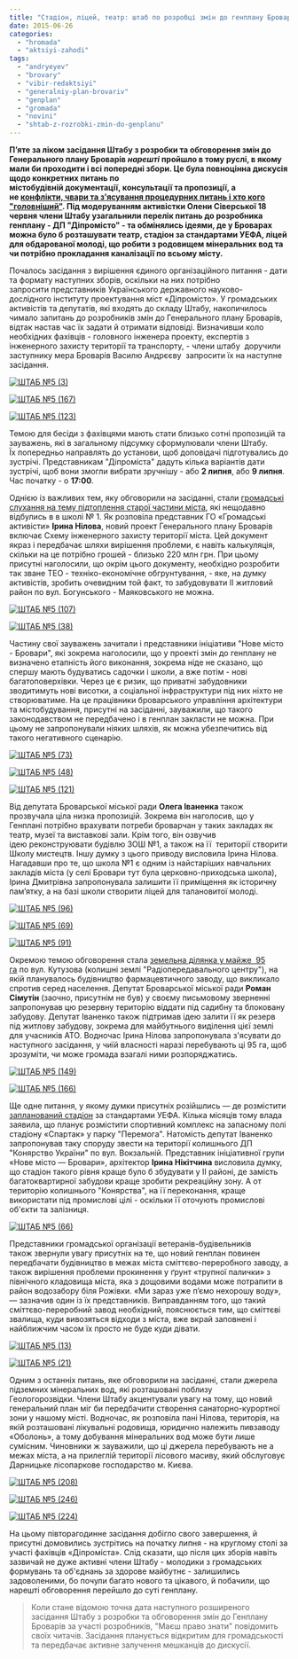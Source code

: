 ```yaml
---
title: "Стадіон, ліцей, театр: штаб по розробці змін до генплану Броварів нарешті перейшов до суті"
date: 2015-06-26
categories: 
  - "hromada"
  - "aktsiyi-zahodi"
tags: 
  - "andryeyev"
  - "brovary"
  - "vibir-redaktsiyi"
  - "generalniy-plan-brovariv"
  - "genplan"
  - "gromada"
  - "novini"
  - "shtab-z-rozrobki-zmin-do-genplanu"
---
```


**П’яте за ліком засідання Штабу з розробки та обговорення змін до Генерального плану Броварів _нарешті_ пройшло в тому руслі, в якому мали би проходити і всі попередні збори. Це була повноцінна дискусія щодо конкретних питань по містобудівній документації, консультації та пропозиції, а не [конфлікти, чвари та з'ясування процедурних питань і хто кого "головніший"](https://mpz.brovary.org/shtab-zi-zv-yazanimi-rukami-chinovniki-vidmovili-aktivistam-v-dostupi-do-chinnogo-genplanu-brovariv/). Під модеруванням активістки Олени Сіверської 18 червня члени Штабу узагальнили перелік питань до розробника генплану - ДП "Діпромісто" - та обмінялись ідеями, де у Броварах можна було б розташувати театр, стадіон за стандартами УЕФА, ліцей для обдарованої молоді, що робити з родовищем мінеральних вод та чи потрібно прокладання каналізації по всьому місту.**

Почалось засідання з вирішення єдиного організаційного питання - дати та формату наступних зборів, оскільки на них потрібно запросити представників Українського державного науково-дослідного інституту проектування міст «Діпромісто». У громадських активістів та депутатів, які входять до складу Штабу, накопичилось чимало запитань до розробників змін до Генерального плану Броварів, відтак настав час їх задати й отримати відповіді. Визначивши коло необхідних фахівців - головного інженера проекту, експертів з інженерного захисту території та транспорту, - члени штабу  доручили заступнику мера Броварів Василю Андрєєву  запросити їх на наступне засідання.

[![ШТАБ №5 (3)](https://mpz.brovary.org/wp-content/uploads/2015/06/SHTAB-5-3.jpg)](https://mpz.brovary.org/wp-content/uploads/2015/06/SHTAB-5-3.jpg)

[![ШТАБ №5 (167)](https://mpz.brovary.org/wp-content/uploads/2015/06/SHTAB-5-167.jpg)](https://mpz.brovary.org/wp-content/uploads/2015/06/SHTAB-5-167.jpg)

[![ШТАБ №5 (123)](https://mpz.brovary.org/wp-content/uploads/2015/06/SHTAB-5-123.jpg)](https://mpz.brovary.org/wp-content/uploads/2015/06/SHTAB-5-123.jpg)

Темою для бесіди з фахівцями мають стати близько сотні пропозицій та зауважень, які в загальному підсумку сформулювали члени Штабу. Їх попередньо направлять до установи, щоб доповідачі підготувались до зустрічі. Представникам "Діпроміста" дадуть кілька варіантів дати зустрічі, щоб вони змогли вибрати зручнішу - або **2 липня**, або **9 липня**. Час початку - о **17:00**.

Однією із важливих тем, яку обговорили на засіданні, стали [громадські слухання на тему підтоплення старої частини міста](https://mpz.brovary.org/gromadski-sluhannya-z-pytan-pidtoplennya-mista-gromada-sluhala-lektor-plavav/), які нещодавно відбулись в в школі № 1. Як розповіла представник ГО «Громадські активісти» **Ірина Нілова**, новий проект Генерального плану Броварів включає Схему інженерного захисту території міста. Цей документ якраз і передбачає шляхи вирішення проблеми, є навіть калькуляція, скільки на це потрібно грошей - близько 220 млн грн. При цьому присутні наголосили, що окрім цього документу, необхідно розробити так зване ТЕО - техніко-економічне обгрунтування, - яке, на думку активістів, зробить очевидним той факт, то забудовувати ІІ житловий район по вул. Богунського - Маяковського не можна.

[![ШТАБ №5 (107)](https://mpz.brovary.org/wp-content/uploads/2015/06/SHTAB-5-107.jpg)](https://mpz.brovary.org/wp-content/uploads/2015/06/SHTAB-5-107.jpg)

[![ШТАБ №5 (38)](https://mpz.brovary.org/wp-content/uploads/2015/06/SHTAB-5-38.jpg)](https://mpz.brovary.org/wp-content/uploads/2015/06/SHTAB-5-38.jpg)

Частину свої зауважень зачитали і представники ініціативи "Нове місто - Бровари", які зокрема наголосили, що у проекті змін до генплану не визначено етапність його виконання, зокрема ніде не сказано, що спершу мають будуватись садочки і школи, а вже потім - нові багатоповерхівки. Через це є ризик, що приватні забудовники зводитимуть нові висотки, а соціальної інфраструктури під них ніхто не створюватиме. На це працівники броварського управління архітектури та містобудування, присутні на засіданні, зауважили, що такого законодавством не передбачено і в генплан закласти не можна. При цьому не запропонували ніяких шляхів, як можна убезпечитись від такого негативного сценарію.

[![ШТАБ №5 (73)](https://mpz.brovary.org/wp-content/uploads/2015/06/SHTAB-5-73.jpg)](https://mpz.brovary.org/wp-content/uploads/2015/06/SHTAB-5-73.jpg)

[![ШТАБ №5 (48)](https://mpz.brovary.org/wp-content/uploads/2015/06/SHTAB-5-48.jpg)](https://mpz.brovary.org/wp-content/uploads/2015/06/SHTAB-5-48.jpg)

[![ШТАБ №5 (121)](https://mpz.brovary.org/wp-content/uploads/2015/06/SHTAB-5-121.jpg)](https://mpz.brovary.org/wp-content/uploads/2015/06/SHTAB-5-121.jpg)

Від депутата Броварської міської ради **Олега Іваненка** також прозвучала ціла низка пропозицій. Зокрема він наголосив, що у Генплані потрібно врахувати потреби броварчан у таких закладах як театр, музеї та виставкові зали. Крім того, він озвучив ідею реконструювати будівлю ЗОШ №1, а також на її  території створити Школу мистецтв. Іншу думку з цього приводу висловила Ірина Нілова. Нагадавши про те, що школа №1 є одним із найстаріших навчальних закладів міста (у селі Бровари тут була церковно-приходська школа), Ірина Дмитрівна запропонувала залишити її приміщення як історичну пам’ятку, а на базі школи створити ліцей для талановитої молоді.

[![ШТАБ №5 (96)](https://mpz.brovary.org/wp-content/uploads/2015/06/SHTAB-5-96.jpg)](https://mpz.brovary.org/wp-content/uploads/2015/06/SHTAB-5-96.jpg)

[![ШТАБ №5 (69)](https://mpz.brovary.org/wp-content/uploads/2015/06/SHTAB-5-69.jpg)](https://mpz.brovary.org/wp-content/uploads/2015/06/SHTAB-5-69.jpg)

[![ШТАБ №5 (91)](https://mpz.brovary.org/wp-content/uploads/2015/06/SHTAB-5-91.jpg)](https://mpz.brovary.org/wp-content/uploads/2015/06/SHTAB-5-91.jpg)

Окремою темою обговорення стала [земельна ділянка у майже  95 га](https://mpz.brovary.org/imenem-ukrayini-sud-vchergove-pidtverdiv-nezakonnist-vidchudzhennya-95-gektariv-u-brovarah/) по вул. Кутузова (колишні землі "Радіопередавального центру"), на якій планувалось будівництво фармацевтичного заводу, що викликало спротив серед населення. Депутат Броварської міської ради **Роман Сімутін** (заочно, присутнім не був) у своєму письмовому зверненні запропонував цю резервну територію віддати під садибну та блоковану забудову. Депутат Іваненко також підтримав ідею залити її як резерв під житлову забудову, зокрема для майбутнього виділення цієї землі для учасників АТО. Водночас Ірина Нілова запропонувала з'ясувати до наступного засідання, у чиїй власності наразі перебувають ці 95 га, щоб зрозуміти, чи може громада взагалі ними розпоряджатись.

[![ШТАБ №5 (149)](https://mpz.brovary.org/wp-content/uploads/2015/06/SHTAB-5-149.jpg)](https://mpz.brovary.org/wp-content/uploads/2015/06/SHTAB-5-149.jpg)

[![ШТАБ №5 (166)](https://mpz.brovary.org/wp-content/uploads/2015/06/SHTAB-5-166.jpg)](https://mpz.brovary.org/wp-content/uploads/2015/06/SHTAB-5-166.jpg)

Ще одне питання, у якому думки присутніх розійшлись — де розмістити [запланований стадіон](https://mpz.brovary.org/sapozhko-zayaviv-shho-u-brovarah-zbuduyut-noviy-stadion-za-koshti-uyefa/) за стандартами УЕФА. Кілька місяців тому влада заявила, що планує розмістити спортивний комплекс на запасному полі стадіону «Спартак» у парку "Перемога". Натомість депутат Іваненко запропонував таку споруду звести на території колишнього ДП "Конярство України" по вул. Вокзальній. Представник ініціативної групи «Нове місто — Бровари», архітектор **Ірина Нікітчина** висловила думку, що стадіон такого рівня краще було б збудувати у ІІ районі, де замість багатоквартирної забудови краще зробити рекреаційну зону. А от територію колишнього "Конярства", на її переконання, краще використати під промислові цілі - оскільки її оточують промислові об'єкти та залізниця.

[![ШТАБ №5 (66)](https://mpz.brovary.org/wp-content/uploads/2015/06/SHTAB-5-66.jpg)](https://mpz.brovary.org/wp-content/uploads/2015/06/SHTAB-5-66.jpg)

Представники громадської організації ветеранів-будівельників також звернули увагу присутніх на те, що новий генплан повинен передбачати будівництво в межах міста сміттєво-переробного заводу, а також вирішення проблеми прокинення у ґрунт «трупної палички» з північного кладовища міста, яка з дощовими водами може потрапити в район водозабору біля Рожівки. «Ми зараз уже п’ємо нехорошу воду», — зазначив один із їх представників. Виправданням того, що такий сміттєво-переробний завод необхідний, пояснюється тим, що сміттєві звалища, куди вивозяться відходи з міста, вже вкрай заповнені і найближчим часом їх просто не буде куди дівати.

[![ШТАБ №5 (13)](https://mpz.brovary.org/wp-content/uploads/2015/06/SHTAB-5-13.jpg)](https://mpz.brovary.org/wp-content/uploads/2015/06/SHTAB-5-13.jpg)

[![ШТАБ №5 (21)](https://mpz.brovary.org/wp-content/uploads/2015/06/SHTAB-5-21.jpg)](https://mpz.brovary.org/wp-content/uploads/2015/06/SHTAB-5-21.jpg)

Одним з останніх питань, яке обговорили на засіданні, стали джерела підземних мінеральних вод, які розташовані поблизу Геологорозвідки. Члени Штабу акцентували увагу на тому, що новий генеральний план міг би передбачити створення санаторно-курортної зони у нашому місті. Водночас, як розповіла пані Нілова, територія, на якій розташовані лікувальні родовища, юридично належить пивзаводу «Оболонь», а тому добування мінеральних вод може бути лише сумісним. Чиновники ж зауважили, що ці джерела перебувають не а межах міста, а на прилеглій території лісового масиву, який обслуговує Дарницьке лісопаркове господарство м. Києва.

[![ШТАБ №5 (208)](https://mpz.brovary.org/wp-content/uploads/2015/06/SHTAB-5-208.jpg)](https://mpz.brovary.org/wp-content/uploads/2015/06/SHTAB-5-208.jpg)

[![ШТАБ №5 (246)](https://mpz.brovary.org/wp-content/uploads/2015/06/SHTAB-5-246.jpg)](https://mpz.brovary.org/wp-content/uploads/2015/06/SHTAB-5-246.jpg)

[![ШТАБ №5 (224)](https://mpz.brovary.org/wp-content/uploads/2015/06/SHTAB-5-224.jpg)](https://mpz.brovary.org/wp-content/uploads/2015/06/SHTAB-5-224.jpg)

На цьому півторагодинне засідання добігло свого завершення, й присутні домовились зустрітись на початку липня - на круглому столі за участі фахівців «Діпроміста». Слід сказати, що після цих зборів навіть зазвичай не дуже активні члени Штабу - молодики з громадських формувань та об'єднань за здорове майбутнє - залишились задоволеними, бо почули багато нового та цікавого, й побачили, що нарешті обговорення перейшло до суті генплану.

> Коли стане відомою точна дата наступного розширеного засідання Штабу з розробки та обговорення змін до Генплану Броварів за участі розробників, "Маєш право знати" повідомить своїх читачів. Засідання планується відкритим для громадськості та передбачає активне залучення мешканців до дискусії.
